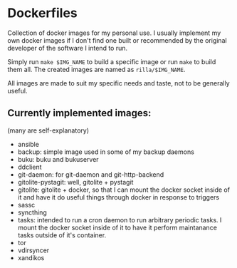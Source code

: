 # Dockerfiles

Collection of docker images for my personal use. I usually implement my own
docker images if I don't find one built or recommended by the original
developer of the software I intend to run.

Simply run `make $IMG_NAME` to build a specific image or run `make` to build them
all.
The created images are named as `rilla/$IMG_NAME`.

All images are made to suit my specific needs and taste, not to be generally
useful.

## Currently implemented images:

(many are self-explanatory)

* ansible
* backup: simple image used in some of my backup daemons
* buku: buku and bukuserver
* ddclient
* git-daemon: for git-daemon and git-http-backend
* gitolite-pystagit: well, gitolite + pystagit
* gitolite: gitolite + docker, so that I can mount the docker socket inside of
  it and have it do useful things through docker in response to triggers
* sassc
* syncthing
* tasks: intended to run a cron daemon to run arbitrary periodic tasks. I mount
  the docker socket inside of it to have it perform maintanance tasks outside
  of it's container.
* tor
* vdirsyncer
* xandikos
